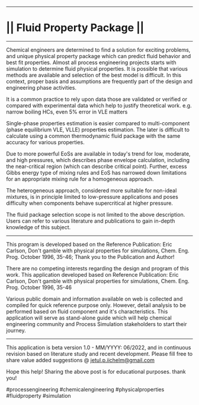 _____________________________
# || Fluid Property Package ||
_____________________________

Chemical engineers are determined to find a solution for exciting problems, and unique physical property package which can predict fluid behavior and best fit properties. Almost all process engineering projects starts with simulation to determine fluid physical properties. It is possible that various methods are available and selection of the best model is difficult. In this context, proper basis and assumptions are frequently part of the design and engineering phase activities.

It is a common practice to rely upon data those are validated or verified or compared with experimental data which help to justify theoretical work. e.g. narrow boiling HCs, even 5% error in VLE matters

Single-phase properties estimation is easier compared to multi-component (phase equilibrium VLE, VLLE) properties estimation. The later is difficult to calculate using a common thermodynamic fluid package with the same accuracy for various properties.

Due to more powerful EoSs are available in today's trend for low, moderate, and high pressures, which describes phase envelope calculation, including the near-critical region (which can describe critical point). Further, excess Gibbs energy type of mixing rules and EoS has narrowed down limitations for an appropriate mixing rule for a homogeneous approach. 

The heterogeneous approach, considered more suitable for non-ideal mixtures, is in principle limited to low-pressure applications and poses difficulty when components behave supercritical at higher pressure.

The fluid package selection scope is not limited to the above description. Users can refer to various literature and publications to gain in-depth knowledge of this subject.

__________________________________________________________________________________________________________________________
This program is developed based on the Reference Publication: Eric Carlson, Don't gamble with physical properties for simulations, Chem. Eng. Prog. October 1996, 35-46; Thank you to the Publication and Author!

There are no competing interests regarding the design and program of this work. 
This application developed based on Reference Publication: Eric Carlson, Don't gamble with physical properties for simulations, Chem. Eng. Prog. October 1996, 35-46 

Various public domain and information available on web is collected and compiled for quick reference purpose only.
However, detail analysis to be performed based on fluid component and it's characteristics. This application will serve as stand-alone guide which will help chemical engineering community and Process Simulation stakeholders to start their journey.
__________________________________________________________________________________________________________________________

This application is beta version 1.0 - MM/YYYY: 06/2022, and in continuous revision based on literature study and recent development. 
Please fill free to share value added suggestions @ jetul.p.iichelm@gmail.com


Hope this help!
Sharing the above post is for educational purposes.
thank you!

#processengineering #chemicalengineering #physicalproperties #fluidproperty #simulation								          


